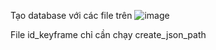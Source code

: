 Tạo database với các file trên
![image](https://github.com/user-attachments/assets/506aff78-4826-4fed-a95b-2b186dadfa3a)


File id_keyframe chỉ cần chạy create_json_path 
